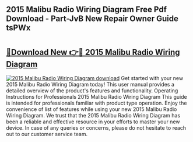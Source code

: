 ## 2015 Malibu Radio Wiring Diagram Free Pdf Download - Part-JvB New Repair Owner Guide tsPWx

# <h2><a href="http://dfsaem.blite.top/?on=2015+Malibu+Radio+Wiring+Diagram">🔗Download New 👉🔴 2015 Malibu Radio Wiring Diagram</a></h2>

[![2015 Malibu Radio Wiring Diagram download](https://i.imgur.com/lujVjoI.png)](http://dfsaem.blite.top/?on=2015+Malibu+Radio+Wiring+Diagram)
Get started with your new 2015 Malibu Radio Wiring Diagram today! This user manual provides a detailed overview of the product's features and functionality. Operating Instructions for Professionals 2015 Malibu Radio Wiring Diagram This guide is intended for professionals familiar with product type operation. Enjoy the convenience of list of features while using your new 2015 Malibu Radio Wiring Diagram. We trust that the 2015 Malibu Radio Wiring Diagram has been a reliable and effective resource in your efforts to master your new device. In case of any queries or concerns, please do not hesitate to reach out to our customer service team.

